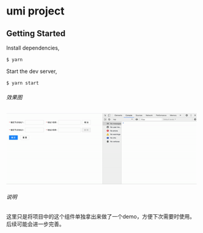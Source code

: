 # umi project

## Getting Started

Install dependencies,

```bash
$ yarn
```

Start the dev server,

```bash
$ yarn start
```

###### 效果图
![动态增减表单项](./assets/Dynamic-Form.gif)

###### 说明
这里只是将项目中的这个组件单独拿出来做了一个demo，方便下次需要时使用。后续可能会进一步完善。
